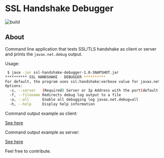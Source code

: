 # SSL Handshake Debugger

![build](https://github.com/gabrielpadilh4/ssl-handshake-debugger/actions/workflows/maven.yml/badge.svg)

## About

Command line application that tests SSL/TLS handshake as client or server and prints the `javax.net.debug` output.

Usage:
```sh
 $ java -jar ssl-handshake-debugger-1.0-SNAPSHOT.jar
********** SSL HANDSHAKE - DEBUGGER **********
For default, the program uses ssl:handshake:verbose value for javax.net.debug
Options:
  -s, --server   (Required) Server or Ip Address with the port(default 443) to be tested for ssl handshake (e.g example:8443 / 127.0.0.1:2100 / google.com)
  -f, --filename Redirects debug log output to a file
  -a, --all      Enable all debugging log javax.net.debug=all
  -h, --help     Display help information
```

Command output example as client:

[See here](https://gist.github.com/gabrielpadilh4/bb53c94cdf578190a77b73cc6c323875#file-ssl-handshake-example-output-log)

Command output example as server:

[See here](https://gist.github.com/gabrielpadilh4/bb53c94cdf578190a77b73cc6c323875#file-ssl-handshake-example-output-log)

Feel free to contribute.